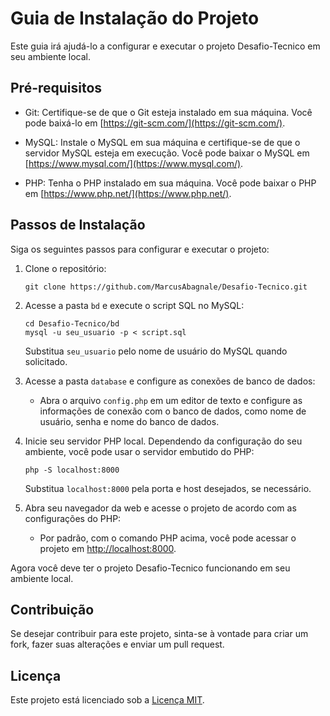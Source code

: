 # Guia de Instalação do Projeto

Este guia irá ajudá-lo a configurar e executar o projeto Desafio-Tecnico em seu ambiente local.

## Pré-requisitos

- Git: Certifique-se de que o Git esteja instalado em sua máquina. Você pode baixá-lo em [https://git-scm.com/](https://git-scm.com/).

- MySQL: Instale o MySQL em sua máquina e certifique-se de que o servidor MySQL esteja em execução. Você pode baixar o MySQL em [https://www.mysql.com/](https://www.mysql.com/).

- PHP: Tenha o PHP instalado em sua máquina. Você pode baixar o PHP em [https://www.php.net/](https://www.php.net/).

## Passos de Instalação

Siga os seguintes passos para configurar e executar o projeto:

1. Clone o repositório:

    ```shell
    git clone https://github.com/MarcusAbagnale/Desafio-Tecnico.git
    ```

2. Acesse a pasta `bd` e execute o script SQL no MySQL:

    ```shell
    cd Desafio-Tecnico/bd
    mysql -u seu_usuario -p < script.sql
    ```

    Substitua `seu_usuario` pelo nome de usuário do MySQL quando solicitado.

3. Acesse a pasta `database` e configure as conexões de banco de dados:

    - Abra o arquivo `config.php` em um editor de texto e configure as informações de conexão com o banco de dados, como nome de usuário, senha e nome do banco de dados.

4. Inicie seu servidor PHP local. Dependendo da configuração do seu ambiente, você pode usar o servidor embutido do PHP:

    ```shell
    php -S localhost:8000
    ```

    Substitua `localhost:8000` pela porta e host desejados, se necessário.

5. Abra seu navegador da web e acesse o projeto de acordo com as configurações do PHP:

    - Por padrão, com o comando PHP acima, você pode acessar o projeto em [http://localhost:8000](http://localhost:8000).

Agora você deve ter o projeto Desafio-Tecnico funcionando em seu ambiente local.

## Contribuição

Se desejar contribuir para este projeto, sinta-se à vontade para criar um fork, fazer suas alterações e enviar um pull request.

## Licença

Este projeto está licenciado sob a [Licença MIT](LICENSE).


